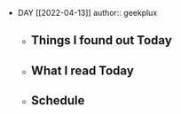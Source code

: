 - DAY [[2022-04-13]]
  author:: geekplux
	- ## Things I found out Today
	- ## What I read Today
	- ## Schedule